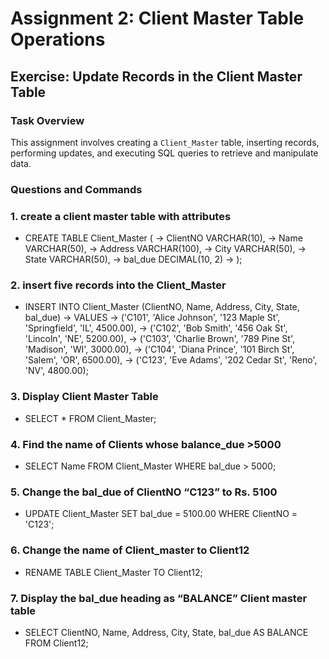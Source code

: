 # Assignment 2: Client Master Table Operations

## Exercise: Update Records in the Client Master Table

### Task Overview

This assignment involves creating a `Client_Master` table, inserting records, performing updates, and executing SQL queries to retrieve and manipulate data.

### Questions and Commands

### 1.	create a client master table with attributes
-  CREATE TABLE Client_Master (
    ->        ClientNO VARCHAR(10),
    ->        Name VARCHAR(50),
    ->        Address VARCHAR(100),
    ->        City VARCHAR(50),
    ->        State VARCHAR(50),
    ->        bal_due DECIMAL(10, 2)
    ->    );

### 2.	insert five records into the Client_Master
- INSERT INTO Client_Master (ClientNO, Name, Address, City, State, bal_due)
    -> VALUES
    -> ('C101', 'Alice Johnson', '123 Maple St', 'Springfield', 'IL', 4500.00),
    -> ('C102', 'Bob Smith', '456 Oak St', 'Lincoln', 'NE', 5200.00),
    -> ('C103', 'Charlie Brown', '789 Pine St', 'Madison', 'WI', 3000.00),
    -> ('C104', 'Diana Prince', '101 Birch St', 'Salem', 'OR', 6500.00),
    -> ('C123', 'Eve Adams', '202 Cedar St', 'Reno', 'NV', 4800.00);

### 3.	Display Client Master Table
- SELECT * FROM Client_Master;

### 4.	Find the name of Clients whose balance_due >5000
- SELECT Name FROM Client_Master WHERE bal_due > 5000;

### 5.	Change the bal_due of ClientNO “C123” to Rs. 5100
- UPDATE Client_Master SET bal_due = 5100.00 WHERE ClientNO = 'C123';

### 6.	Change the name of Client_master to Client12
- RENAME TABLE Client_Master TO Client12;

### 7.	Display the bal_due heading as “BALANCE” Client master table
- SELECT ClientNO, Name, Address, City, State, bal_due AS BALANCE FROM Client12;
